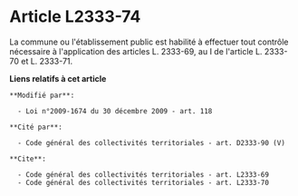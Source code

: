 # Article L2333-74

La commune ou l'établissement public est habilité à effectuer tout contrôle nécessaire à l'application des articles L.
2333-69, au I de l'article L. 2333-70 et L. 2333-71.

**Liens relatifs à cet article**

	**Modifié par**:

	  - Loi n°2009-1674 du 30 décembre 2009 - art. 118

	**Cité par**:

	  - Code général des collectivités territoriales - art. D2333-90 (V)

	**Cite**:

	  - Code général des collectivités territoriales - art. L2333-69
	  - Code général des collectivités territoriales - art. L2333-70
